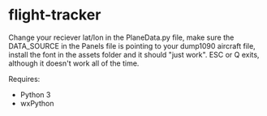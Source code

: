 # flight-tracker

Change your reciever lat/lon in the PlaneData.py file, make sure the DATA_SOURCE in the Panels file is pointing to your dump1090 aircraft file, install the font in the assets folder and it should "just work". ESC or Q exits, although it doesn't work all of the time.

Requires:
* Python 3
* wxPython
